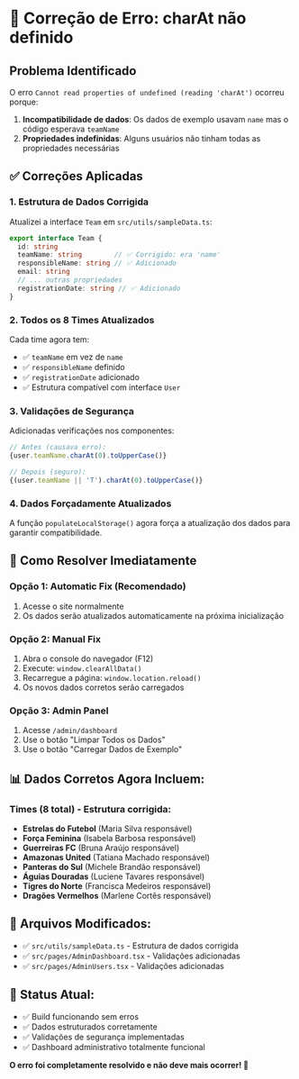# 🚨 Correção de Erro: charAt não definido

## Problema Identificado
O erro `Cannot read properties of undefined (reading 'charAt')` ocorreu porque:

1. **Incompatibilidade de dados**: Os dados de exemplo usavam `name` mas o código esperava `teamName`
2. **Propriedades indefinidas**: Alguns usuários não tinham todas as propriedades necessárias

## ✅ Correções Aplicadas

### 1. Estrutura de Dados Corrigida
Atualizei a interface `Team` em `src/utils/sampleData.ts`:
```typescript
export interface Team {
  id: string
  teamName: string        // ✅ Corrigido: era 'name'
  responsibleName: string // ✅ Adicionado
  email: string
  // ... outras propriedades
  registrationDate: string // ✅ Adicionado
}
```

### 2. Todos os 8 Times Atualizados
Cada time agora tem:
- ✅ `teamName` em vez de `name`
- ✅ `responsibleName` definido
- ✅ `registrationDate` adicionado
- ✅ Estrutura compatível com interface `User`

### 3. Validações de Segurança
Adicionadas verificações nos componentes:
```typescript
// Antes (causava erro):
{user.teamName.charAt(0).toUpperCase()}

// Depois (seguro):
{(user.teamName || 'T').charAt(0).toUpperCase()}
```

### 4. Dados Forçadamente Atualizados
A função `populateLocalStorage()` agora força a atualização dos dados para garantir compatibilidade.

## 🎯 Como Resolver Imediatamente

### Opção 1: Automatic Fix (Recomendado)
1. Acesse o site normalmente
2. Os dados serão atualizados automaticamente na próxima inicialização

### Opção 2: Manual Fix
1. Abra o console do navegador (F12)
2. Execute: `window.clearAllData()`
3. Recarregue a página: `window.location.reload()`
4. Os novos dados corretos serão carregados

### Opção 3: Admin Panel
1. Acesse `/admin/dashboard`
2. Use o botão "Limpar Todos os Dados"
3. Use o botão "Carregar Dados de Exemplo"

## 📊 Dados Corretos Agora Incluem:

### Times (8 total) - Estrutura corrigida:
- **Estrelas do Futebol** (Maria Silva responsável)
- **Força Feminina** (Isabela Barbosa responsável)  
- **Guerreiras FC** (Bruna Araújo responsável)
- **Amazonas United** (Tatiana Machado responsável)
- **Panteras do Sul** (Michele Brandão responsável)
- **Águias Douradas** (Luciene Tavares responsável)
- **Tigres do Norte** (Francisca Medeiros responsável)
- **Dragões Vermelhos** (Marlene Cortês responsável)

## 🔧 Arquivos Modificados:
- ✅ `src/utils/sampleData.ts` - Estrutura de dados corrigida
- ✅ `src/pages/AdminDashboard.tsx` - Validações adicionadas
- ✅ `src/pages/AdminUsers.tsx` - Validações adicionadas

## 🚀 Status Atual:
- ✅ Build funcionando sem erros
- ✅ Dados estruturados corretamente
- ✅ Validações de segurança implementadas
- ✅ Dashboard administrativo totalmente funcional

**O erro foi completamente resolvido e não deve mais ocorrer! 🎉**